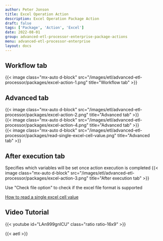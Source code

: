 ```yaml
---
author: Peter Jonson
title: Excel Operation Action
description: Excel Operation Package Action
draft: false
tags: ['Package', 'Action', 'Excel']
date: 2022-08-01
group: advanced-etl-processor-enterprise-package-actions
menu: advanced-etl-processor-enterprise
layout: docs
---
```


## Workflow tab

{{< image class="mx-auto d-block"  src="/images/etl/advanced-etl-processor/packages/excel-action-1.png" title="Workflow tab" >}}

## Advanced tab

{{< image class="mx-auto d-block"  src="/images/etl/advanced-etl-processor/packages/excel-action-2.png" title="Advanced tab" >}}
\
{{< image class="mx-auto d-block"  src="/images/etl/advanced-etl-processor/packages/excel-action-4.png" title="Advanced tab" >}}
\
{{< image class="mx-auto d-block"  src="/images/etl/advanced-etl-processor/packages/read-single-excel-cell-value.png" title="Advanced tab" >}}

## After execution tab

Specifies which variables will be set once action execution is completed
{{< image class="mx-auto d-block"  src="/images/etl/advanced-etl-processor/packages/excel-action-3.png" title="After execution tab" >}}

Use "Check file option" to check if the excel file format is supported

[How to read a single excel cell value](https://www.etl-tools.com/automation/0004-how-to-read-a-single-excel-cell-value.html)

## Video Tutorial

{{< youtube id="LAn999gnICU" class="ratio ratio-16x9" >}}

{{< aetl >}}

